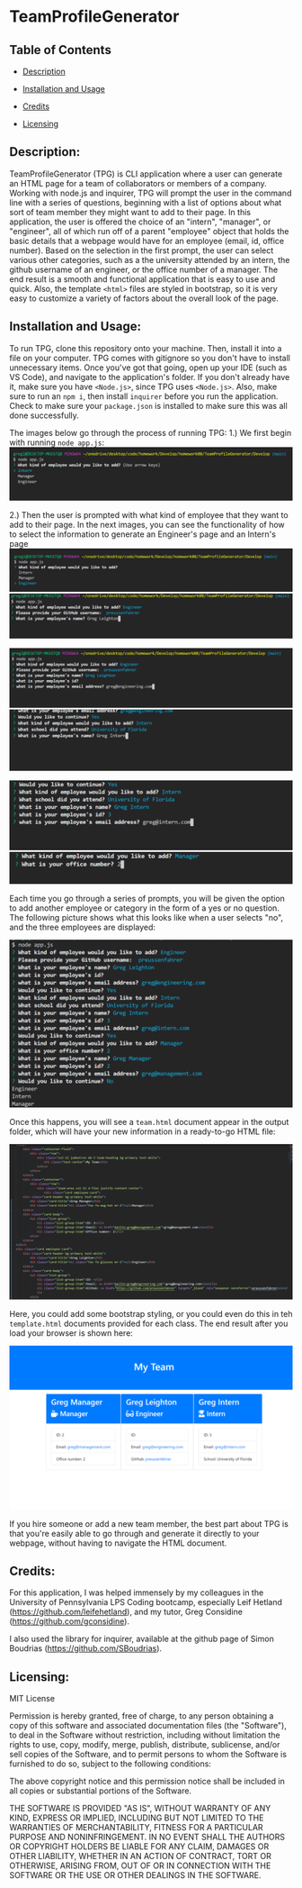# TeamProfileGenerator


     
 ## Table of Contents 

- [Description](#Description)

- [Installation and Usage](##Installation)

- [Credits](##Credits)

- [Licensing](###Licensing)
         
    
 ## Description:
TeamProfileGenerator (TPG) is CLI application where a user can generate an HTML page for a team of collaborators or members of a company. Working with node.js and inquirer, TPG will prompt the user in the command line with a series of questions, beginning with a list of options about what sort of team member they might want to add to their page. In this application, the user is offered the choice of an "intern", "manager", or "engineer", all of which run off of a parent "employee" object that holds the basic details that a webpage would have for an employee (email, id, office number). Based on the selection in the first prompt, the user can select various other categories, such as a the university attended by an intern, the github username of an engineer, or the office number of a manager. The end result is a smooth and functional application that is easy to use and quick. Also, the template `<html>` files are styled in bootstrap, so it is very easy to customize a variety of factors about the overall look of the page. 

    
 ## Installation and Usage:      
To run TPG, clone this repository onto your machine. Then, install it into a file on your computer. TPG comes with gitignore so you don't have to install unnecessary items. Once you've got that going, open up your IDE (such as VS Code), and navigate to the application's folder. If you don't already have it, make sure you have `<Node.js>`, since TPG uses `<Node.js>`. Also, make sure to run an `npm i`, then install `inquirer` before you run the application. Check to make sure your `package.json` is installed to make sure this was all done successfully.

The images below go through the process of running TPG:
1.) We first begin with running `node app.js`:
![image1](Assets/TPGScreengrab1.png)

2.) Then the user is prompted with what kind of employee that they want to add to their page. In the next images, you can see the functionality of how to select the information to generate an Engineer's page and an Intern's page 
![image2](Assets/TPGScreengrab2.png) ![image3](Assets/TPGScreengrab3.png)


![image4](Assets/TPGScreengrab4.png) ![image6](Assets/TPGScreengrab6.png)


![image7](Assets/TPGScreengrab7.png) ![image8](Assets/TPGScreengrab8.png)


Each time you go through a series of prompts, you will be given the option to add another employee or category in the form of a yes or no question. The following picture shows what this looks like when a user selects "no", and the three employees are displayed:

![image9](Assets/TPGScreengrab9.png)

Once this happens, you will see a `team.html` document appear in the output folder, which will have your new information in a ready-to-go HTML file:

![image10](Assets/TPGScreengrab10.png)

Here, you could add some bootstrap styling, or you could even do this in teh `template.html` documents provided for each class. The end result after you load your browser is shown here:

![image11](Assets/TPGScreengrab11.png)

If you hire someone or add a new team member, the best part about TPG is that you're easily able to go through and generate it directly to your webpage, without having to navigate the HTML document.
          

 ## Credits:

For this application, I was helped immensely by my colleagues in the University of Pennsylvania LPS Coding bootcamp, especially Leif Hetland (https://github.com/leifehetland), and my tutor, Greg Considine (https://github.com/gconsidine). 

I also used the library for inquirer, available at the github page of Simon Boudrias (https://github.com/SBoudrias).

 ## Licensing:

MIT License

Permission is hereby granted, free of charge, to any person obtaining a copy of this software and associated documentation files (the "Software"), to deal in the Software without restriction, including without limitation the rights to use, copy, modify, merge, publish, distribute, sublicense, and/or sell copies of the Software, and to permit persons to whom the Software is furnished to do so, subject to the following conditions:

The above copyright notice and this permission notice shall be included in all copies or substantial portions of the Software.

THE SOFTWARE IS PROVIDED "AS IS", WITHOUT WARRANTY OF ANY KIND, EXPRESS OR IMPLIED, INCLUDING BUT NOT LIMITED TO THE WARRANTIES OF MERCHANTABILITY, FITNESS FOR A PARTICULAR PURPOSE AND NONINFRINGEMENT. IN NO EVENT SHALL THE AUTHORS OR COPYRIGHT HOLDERS BE LIABLE FOR ANY CLAIM, DAMAGES OR OTHER LIABILITY, WHETHER IN AN ACTION OF CONTRACT, TORT OR OTHERWISE, ARISING FROM, OUT OF OR IN CONNECTION WITH THE SOFTWARE OR THE USE OR OTHER DEALINGS IN THE SOFTWARE.
    
  
  